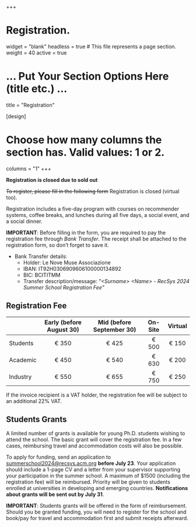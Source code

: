 +++
# Registration.
widget = "blank"
headless = true  # This file represents a page section.
weight = 40
active = true 

# ... Put Your Section Options Here (title etc.) ...
title = "Registration"

[design]
  # Choose how many columns the section has. Valid values: 1 or 2.
  columns = "1"
+++

**Registration is closed due to sold out**

~~To register, please fill in the following form~~ Registration is closed (virtual too).

Registration includes a five-day program with courses on recommender systems, coffee breaks, and lunches during all five days, a social event, and a social dinner.

**IMPORTANT**: Before filling in the form, you are required to pay the registration fee through *Bank Transfer*. The receipt shall be attached to the registration form, so don’t forget to save it.

* Bank Transfer details:
  - Holder: Le Nove Muse Associazione
  - IBAN: IT92H0306909606100000134892
  - BIC: BCITITMM
  - Transfer description/message: *"\<Surname\> \<Name\> - RecSys 2024 Summer School Registration Fee"* 


## Registration Fee

|          | Early (before August 30) | Mid (before September 30) | On-Site | Virtual |
|:---------|:------------------------:|:-------------------------:|:-------:|:-------:|
| Students | € 350                    | € 425                     | € 500   | € 150   |
| Academic | € 450                    | € 540                     | € 630   | € 200   |
| Industry | € 550                    | € 655                     | € 750   | € 250   |


If the invoice recipient is a VAT holder, the registration fee will be subject to an additional 22% VAT.


## Students Grants
A limited number of grants is available for young Ph.D. students wishing to attend the school. The basic grant will cover the registration fee. In a few cases, reimbursing travel and accommodation costs will also be possible.

To apply for funding, send an application to summerschool2024@recsys.acm.org **before July 23**. Your application should include a 1-page CV and a letter from your supervisor supporting your participation in the summer school. A maximum of $1500 (including the registration fee) will be reimbursed. Priority will be given to students enrolled at universities in developing and emerging countries. **Notifications about grants will be sent out by July 31**.

**IMPORTANT**: Students grants will be offered in the form of reimbursement. Should you be granted funding, you will need to register for the school and book/pay for travel and accommodation first and submit receipts afterward.

<!--
**Travel support:** Students enrolled at universities in developing and emerging countries are eligible to receive travel support. To apply for funding, send an application to summerschool2023[at]recsys.acm.org. Your application should include a 1-page CV and a letter from your supervisor supporting your participation in the summer school. A maximum of $1500 will be reimbursed. 

**NB:** Travel support will be offered in the form of reimbursement. Should you be granted funding, you will need to register for the school and book/pay for travel and accommodation first and submit receipts afterwards.

**Visa invitation letters:** Visa invitation letters can be requested when registering. Note that current waiting time for a visa is up to three months.

**ECTS credits or certificates of attendance**
The RecSys Summer School is officially recognized as a Ph.D. course in Denmark. Ph.D. students from Danish universities can claim 1.5 ECTS. For more information refer to the [course page](https://phdcourses.dk/Course/103500).

Ph.D. students from non-Danish universities will get a certificate of attendance issued on request.


**Registration**

***Registration is closed. The summer school is sold out.***

Registration includes a five day program with courses on recommender systems, coffee breaks and lunches during all five days, and a social event/dinner on one of the evenings.



[//]:  {{< button href="https://eventsignup.ku.dk/recsys2023/signup" >}}Register here{{< /button >}}
<br>



Registration prices:

| Type     | Early (on/before April 30, 2023)| Standard (on/before May 31, 2023) | Late (from June 1)|
|----------|---------------------------------|-----------------------------------|-------------------|
| Student  | 2500DKK                         | 3000DKK                           | 3500DKK           |
| Academic | 3300DKK                         | 4000DKK                           | 5000DKK           |
| Industry | 4500DKK                         | 5500DKK                           | 6500DKK           |
-->
